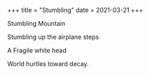 +++
title = "Stumbling"
date = 2021-03-21
+++

Stumbling Mountain

Stumbling up the airplane steps

A Fragile white head

World hurtles toward decay.
